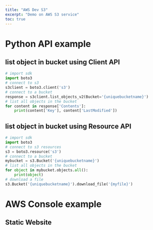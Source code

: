 ```yaml
---
title: "AWS Dev S3"
excerpt: "Demo on AWS S3 service"
toc: true
---
```


# Python API example

## list object in bucket using Client API

```python
# import sdk
import boto3
# connect to s3
s3client = boto3.client('s3')
# connect to a bucket
response = s3client.list_objects_v2(Bucket='{uniquebucketname}')
# list all objects in the bucket
for content in response['Contents']:
    print(content['Key'], content['LastModified'])
```

## list object in bucket using Resource API

```python
# import sdk
import boto3
# connect to s3 resources
s3 = boto3.resource('s3')
# connect to a bucket
mybucket = s3.Bucket('{uniquebucketname}')
# list all objects in the bucket
for object in mybucket.objects.all():
    print(object)
# download a file
s3.Bucket('{uniquebucketname}').download_file('{myfile}')
```

# AWS Console example

## Static Website


